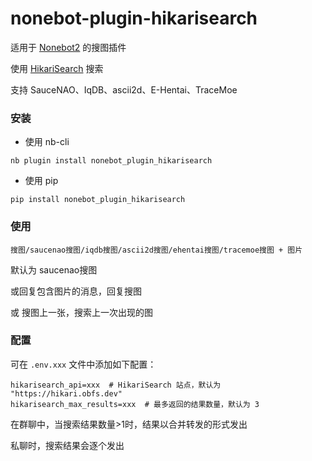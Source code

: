 # nonebot-plugin-hikarisearch

适用于 [Nonebot2](https://github.com/nonebot/nonebot2) 的搜图插件

使用 [HikariSearch](https://github.com/mixmoe/HikariSearch) 搜索

支持 SauceNAO、IqDB、ascii2d、E-Hentai、TraceMoe


### 安装

- 使用 nb-cli

```
nb plugin install nonebot_plugin_hikarisearch
```

- 使用 pip

```
pip install nonebot_plugin_hikarisearch
```


### 使用

```
搜图/saucenao搜图/iqdb搜图/ascii2d搜图/ehentai搜图/tracemoe搜图 + 图片
```
默认为 saucenao搜图

或回复包含图片的消息，回复搜图

或 搜图上一张，搜索上一次出现的图

### 配置

可在 `.env.xxx` 文件中添加如下配置：

```
hikarisearch_api=xxx  # HikariSearch 站点，默认为 "https://hikari.obfs.dev"
hikarisearch_max_results=xxx  # 最多返回的结果数量，默认为 3
```

在群聊中，当搜索结果数量>1时，结果以合并转发的形式发出

私聊时，搜索结果会逐个发出
